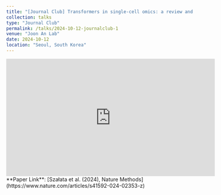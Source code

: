 ```yaml
---
title: "[Journal Club] Transformers in single-cell omics: a review and new perspectives"
collection: talks
type: "Journal Club"
permalink: /talks/2024-10-12-journalclub-1
venue: "Joon An Lab"
date: 2024-10-12
location: "Seoul, South Korea"
---
```

<iframe width="560" height="315" src="https://www.youtube.com/embed/pRgktvosdqY" 
        title="YouTube video player" frameborder="0" 
        allow="accelerometer; autoplay; clipboard-write; encrypted-media; gyroscope; picture-in-picture" 
        allowfullscreen>
</iframe>
<br>
**Paper Link**: [Szałata et al. (2024), Nature Methods](https://www.nature.com/articles/s41592-024-02353-z)